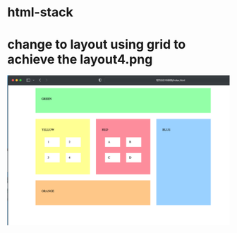# html-stack

# change to layout using grid to achieve the layout4.png

![alt screenshot](./Screenshot%202022-12-17%20alle%2012.37.59.png)